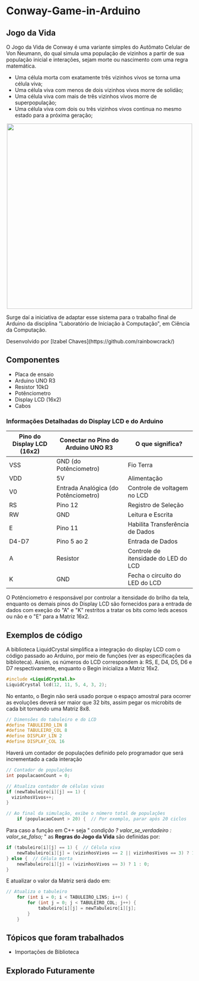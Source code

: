 # Conway-Game-in-Arduino
## Jogo da Vida
<p>O Jogo da Vida de Conway é uma variante simples do Autômato Celular de Von Neumann, do qual simula uma população de vizinhos a partir de sua população inicial e interações, sejam morte ou nascimento com uma regra matemática.

* Uma célula morta com exatamente três vizinhos vivos se torna uma célula viva;
* Uma célula viva com menos de dois vizinhos vivos morre de solidão; 
* Uma célula viva com mais de três vizinhos vivos morre de superpopulação;
* Uma célula viva com dois ou três vizinhos vivos continua no mesmo estado para a próxima geração;</p>

<div style="display: flex; justify-content: center;">
  <img src="https://github.com/user-attachments/assets/73403d68-9326-42b2-9826-7f9fb753157e" width="500" />
</div>

<p>
  Surge daí a iniciativa de adaptar esse sistema para o trabalho final de Arduino da disciplina "Laboratório de Iniciação à Computação", em Ciência da Computação. <p>
    Desenvolvido por [Izabel Chaves](https://github.com/rainbowcrack/)
  </p>
</p>

## Componentes
* Placa de ensaio
* Arduino UNO R3
* Resistor 10kΩ
* Potênciometro
* Display LCD (16x2)
* Cabos
  
### Informações Detalhadas do Display LCD e do Arduino
| Pino do Display LCD (16x2) | Conectar no Pino do Arduino UNO R3 | O que significa? |
|----------|----------|----------|
| VSS  | GND (do Potênciometro) | Fio Terra |
| VDD  | 5V | Alimentação |
| V0  | Entrada Analógica (do Potênciometro) | Controle de voltagem no LCD |
| RS  | Pino 12 | Registro de Seleção |
| RW  | GND | Leitura e Escrita |
| E  | Pino 11 | Habilita Transferência de Dados  |
| D4-D7 | Pino 5 ao 2 | Entrada de Dados |
| A | Resistor | Controle de itensidade do LED do LCD |
| K | GND | Fecha o circuito do LED do LCD |

<p>
  O Potênciometro é responsável por controlar a itensidade do brilho da tela, enquanto os demais pinos do Display LCD são fornecidos para a entrada de dados com exeção do "A" e "K" restritos a tratar os bits como leds acesos ou não e o "E" para a Matriz 16x2. 
</p>

## Exemplos de código
A biblioteca LiquidCrystal simplifica a integração do display LCD com o código passado ao Arduino, por meio de funções (ver as especificações da biblioteca). Assim, os números do LCD correspondem à: RS, E, D4, D5, D6 e D7 respectivamente, enquanto o Begin inicializa a Matriz 16x2.

```cpp
#include <LiquidCrystal.h>
LiquidCrystal lcd(12, 11, 5, 4, 3, 2);
```

No entanto, o Begin não será usado porque o espaço amostral para ocorrer as evoluções deverá ser maior que 32 bits, assim pegar os microbits de cada bit tornando uma Matriz 8x8.

```cpp
// Dimensões do tabuleiro e do LCD
#define TABULEIRO_LIN 8
#define TABULEIRO_COL 8
#define DISPLAY_LIN 2
#define DISPLAY_COL 16
```
Haverá um contador de populações definido pelo programador que será incrementado a cada interação 
```cpp
// Contador de populações
int populacaonCount = 0;

// Atualiza contador de células vivas
if (newTabuleiro[i][j] == 1) {
  vizinhosVivos++;
}

// Ao final da simulação, exibe o número total de populações
    if (populacaoCount > 20) {  // Por exemplo, parar após 20 ciclos
```
Para caso a função em C++ seja " _condição ? valor_se_verdadeiro : valor_se_falso;_ " as **Regras do Jogo da Vida** são definidas por:

```cpp
if (tabuleiro[i][j] == 1) {  // Célula viva
    newTabuleiro[i][j] = (vizinhosVivos == 2 || vizinhosVivos == 3) ? 1 : 0;
} else {  // Célula morta
    newTabuleiro[i][j] = (vizinhosVivos == 3) ? 1 : 0;
}
```

E atualizar o valor da Matriz será dado em:

```cpp
// Atualiza o tabuleiro
    for (int i = 0; i < TABULEIRO_LINS; i++) {
        for (int j = 0; j < TABULEIRO_COL; j++) {
            tabuleiro[i][j] = newTabuleiro[i][j];
        }
    }
```

## Tópicos que foram trabalhados
* Importações de Biblioteca
## Explorado Futuramente


